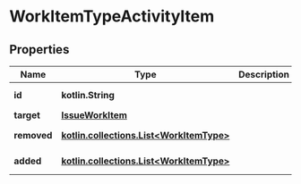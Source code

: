 
# WorkItemTypeActivityItem

## Properties
Name | Type | Description | Notes
------------ | ------------- | ------------- | -------------
**id** | **kotlin.String** |  |  [optional] [readonly]
**target** | [**IssueWorkItem**](IssueWorkItem.md) |  |  [optional]
**removed** | [**kotlin.collections.List&lt;WorkItemType&gt;**](WorkItemType.md) |  |  [optional] [readonly]
**added** | [**kotlin.collections.List&lt;WorkItemType&gt;**](WorkItemType.md) |  |  [optional] [readonly]



